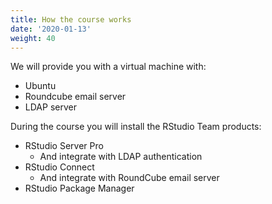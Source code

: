 ```yaml
---
title: How the course works
date: '2020-01-13'
weight: 40
---
```



We will provide you with a virtual machine with:

* Ubuntu
* Roundcube email server
* LDAP server

During the course you will install the RStudio Team products:

* RStudio Server Pro
  - And integrate with LDAP authentication
* RStudio Connect
  - And integrate with RoundCube email server
* RStudio Package Manager 



